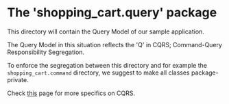 # The 'shopping_cart.query' package
This directory will contain the Query Model of our sample application.

The Query Model in this situation reflects the 'Q' in CQRS; Command-Query Responsibility Segregation.

To enforce the segregation between this directory and for example the `shopping_cart.command` directory,
 we suggest to make all classes package-private.

Check [this](https://axoniq.io/resources/cqrs) page for more specifics on CQRS.